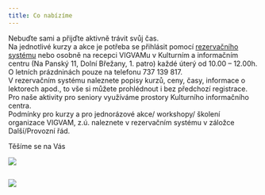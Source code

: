 ```yaml
---
title: Co nabízíme
---
```

Nebuďte sami a přijďte aktivně trávit svůj čas. \
Na jednotlivé kurzy a akce je potřeba se přihlásit pomocí [rezervačního systému](https://vigvam.webooker.eu/) nebo osobně na  recepci VIGVAMu v Kulturním a  informačním centru (Na Panský 11, Dolní Břežany, 1. patro) každé úterý od 10.00 – 12.00h. O letních prázdninách pouze na telefonu 737 139 817.\
V rezervačním systému naleznete  popisy kurzů, ceny, časy,  informace o lektorech apod., to vše si můžete prohlédnout i bez předchozí registrace. \
Pro naše aktivity pro seniory využíváme prostory Kulturního informačního centra.\
Podmínky pro kurzy a pro jednorázové akce/ workshopy/ školení organizace VIGVAM, z.ú. naleznete v rezervačním systému v záložce Další/Provozní řád.

Těšíme se na Vás

![](/images/uploads/pro_seniory.jpg)

![]()

![](/images/uploads/0001-22-.jpg)